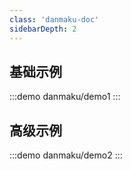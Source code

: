 ```yaml
---
class: 'danmaku-doc'
sidebarDepth: 2
---
```


## 基础示例

:::demo
danmaku/demo1
:::

## 高级示例

:::demo
danmaku/demo2
:::
